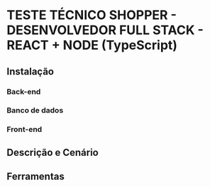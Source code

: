 # TESTE TÉCNICO SHOPPER - DESENVOLVEDOR FULL STACK - REACT + NODE (TypeScript)

## Instalação

### Back-end

### Banco de dados

### Front-end

## Descrição e Cenário

## Ferramentas